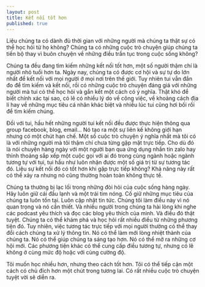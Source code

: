 ```yaml
---
layout: post
title: Kết nối tốt hơn
published: true
---
```

Liệu chúng ta có dành đủ thời gian với những người mà chúng ta thật sự có thể học hỏi từ họ không? Chúng ta có những cuộc trò chuyện giúp chúng ta tiến bộ thay vì buôn chuyện về những điều trần tục trong cuộc sống không?

Chúng ta đều đang tìm kiếm những kết nối tốt hơn, một số người thậm chí là người nhỏ tuổi hơn ta. Ngày nay, chúng ta có được cơ hội và sự tự do lớn nhất để kết nối với mọi người ở mọi nơi trên thế giới. Tuy nhiên tui vẫn đắn đo để tìm kiếm và kết nối, rồi có những cuộc trò chuyện đáng giá với những người mà tui có thể học hỏi và gắn kết một cách có ý nghĩa. Thật khó để biết chính xác tại sao, có lẽ có nhiều lý do về công việc, về khoảng cách địa lí hay về những mục tiêu cá nhân khác biệt và nhiều lúc tui cũng hơi bối rối để tìm kiếm chúng.

Đối với tui, hầu hết những người tui kết nối đều được thực hiện thông qua group facebook, blog, email... Nó tạo ra một sự liên kế không giới hạn nhưng có một chút hạn chế. Một số cuộc trò chuyện ý nghĩa nhất mà tôi có là với những người mà tôi thậm chí chưa từng gặp mặt trực tiếp. Cho dù đó là nói chuyện hàng ngày với một người bạn qua ứng dụng nhắn tin zalo hay thỉnh thoảng sắp xếp một cuộc gọi với ai đó trong cùng ngành hoặc ngành tương tự với tui, tui hầu như luôn nhận được một số giá trị từ sự tương tác đó. Liệu sự kết nối đó có tốt hơn khi gặp trực tiếp không? Khả năng này rất có thể xảy ra nhưng nó cũng thường hoàn toàn không thực tế.

Chúng ta thường bị lạc lối trong những đòi hỏi của cuộc sống hàng ngày. Hãy luôn giữ cái đầu lạnh và một trái tim nóng. Cố giữ những mục tiêu của chúng ta luôn tồn tại. Luôn cập nhật tin tức. Chúng tôi làm điều này vì nó quan trọng và nó cần thiết. Và nhiều người trong chúng ta hài lòng khi nghe các podcast yêu thích và đọc các blog yêu thích của mình. Và điều đó thật tuyệt. Chúng ta có thể khám phá và học hỏi rất nhiều điều từ những phương tiện đó. Tuy nhiên, việc tương tác trực tiếp với mọi người thường có thể thay đổi cách chúng ta xử lý thông tin. Nó có thể làm mới lòng nhiệt thành của chúng ta. Nó có thể giúp chúng ta sáng tạo hơn. Nó có thể mở ra những cơ hội mới. Các phương tiện khác có thể cung cấp điều tương tự, nhưng có lẽ không ở cùng mức độ hoặc với cùng cường độ.

Tôi muốn học nhiều hơn, nhưng theo cách tốt hơn. Tôi có thể tiếp cận một cách có chủ đích hơn một chút trong tương lai. Có rất nhiều cuộc trò chuyện tuyệt vời sẽ diễn ra.
